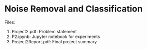 # Noise Removal and Classification

Files:
1. Project2.pdf: Problem statement
2. P2.ipynb: Jupyter notebook for experiments
3. Project2Report.pdf: Final project summary
